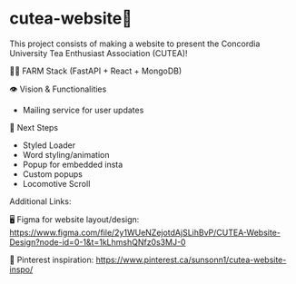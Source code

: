 # cutea-website🍵 
This project consists of making a website to present the Concordia University Tea Enthusiast Association (CUTEA)!

🧑‍🌾 FARM Stack (FastAPI + React + MongoDB)

👁️ Vision & Functionalities
  - Mailing service for user updates
  
👣  Next Steps
  - Styled Loader
  - Word styling/animation
  - Popup for embedded insta 
  - Custom popups
  - Locomotive Scroll

Additional Links:

🖥️ Figma for website layout/design: https://www.figma.com/file/2y1WUeNZejotdAjSLihBvP/CUTEA-Website-Design?node-id=0-1&t=1kLhmshQNfz0s3MJ-0

🎨 Pinterest inspiration: https://www.pinterest.ca/sunsonn1/cutea-website-inspo/



